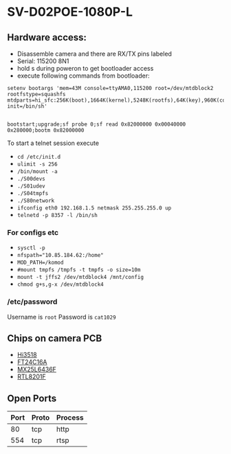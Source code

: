 # SV-D02POE-1080P-L


## Hardware access:
- Disassemble camera and there are RX/TX pins labeled
- Serial: 115200 8N1
- hold s during poweron to get bootloader access
- execute following commands from bootloader:

```
setenv bootargs 'mem=43M console=ttyAMA0,115200 root=/dev/mtdblock2 rootfstype=squashfs mtdparts=hi_sfc:256K(boot),1664K(kernel),5248K(rootfs),64K(key),960K(config) init=/bin/sh'


bootstart;upgrade;sf probe 0;sf read 0x82000000 0x00040000 0x280000;bootm 0x82000000
```

To start a telnet session execute 

- `cd /etc/init.d`
- `ulimit -s 256`
- `/bin/mount -a`
- `./S00devs`
- `./S01udev`
- `./S04tmpfs`
- `./S80network`
- `ifconfig eth0 192.168.1.5 netmask 255.255.255.0 up`
- `telnetd -p 8357 -l /bin/sh`


### For configs etc

- `sysctl -p`
- `nfspath="10.85.184.62:/home"`
- `MOD_PATH=/komod`
- `#mount tmpfs /tmpfs -t tmpfs -o size=10m`
- `mount -t jffs2 /dev/mtdblock4 /mnt/config`
- `chmod g+s,g-x /dev/mtdblock4`

### /etc/password 
Username is `root`
Password is `cat1029`

## Chips on camera PCB
- [Hi3518](https://cdn.hackaday.io/files/19356828127104/Hi3518%20DataSheet.pdf)
- [FT24C16A](https://datasheet.lcsc.com/lcsc/1811101708_FMD-Fremont-Micro-Devices-FT24C16A-ELR-T_C232875.pdf)
- [MX25L6436F](https://www.macronix.com/Lists/Datasheet/Attachments/7405/MX25L6436F,%203V,%2064Mb,%20v1.2.pdf)
- [RTL8201F](https://www.verical.com/datasheet/realtek-semiconductor-phy-rtl8201f-vb-cg-2635458.pdf)

## Open Ports

|Port|Proto|Process|
|-|-|-|
|80|tcp|http|
|554|tcp|rtsp|
